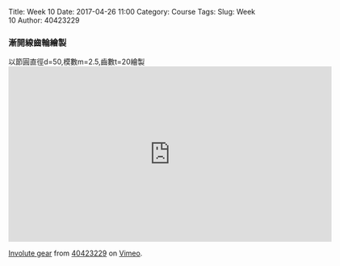Title: Week 10
Date: 2017-04-26 11:00
Category: Course
Tags: 
Slug: Week 10
Author: 40423229

<h3>漸開線齒輪繪製</h3>
以節圓直徑d=50,模數m=2.5,齒數t=20繪製
<iframe src="https://player.vimeo.com/video/220577677" width="640" height="347" frameborder="0" webkitallowfullscreen mozallowfullscreen allowfullscreen></iframe>
<p><a href="https://vimeo.com/220577677">Involute gear</a> from <a href="https://vimeo.com/user47808963">40423229</a> on <a href="https://vimeo.com">Vimeo</a>.</p>